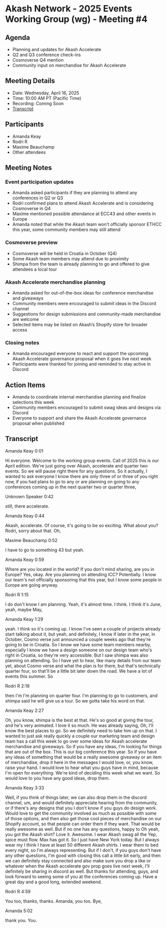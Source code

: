# Akash Network - 2025 Events Working Group (wg) - Meeting #4


## Agenda
- Planning and updates for Akash Accelerate
- Q2 and Q3 conference check-ins
- Cosmoverse Q4 mention
- Community input on merchandise for Akash Accelerate

## Meeting Details

- Date: Wednesday, April 16, 2025
- Time: 10:00 AM PT (Pacific Time)
- Recording: Coming Soon
- [Transcript](#transcript)

## Participants
- Amanda Keay  
- Rodri R  
- Maxime Beauchamp  
- Other attendees 

## Meeting Notes

### Event participation updates
- Amanda asked participants if they are planning to attend any conferences in Q2 or Q3
- Rodri confirmed plans to attend Akash Accelerate and is considering Cosmoverse in Q4
- Maxime mentioned possible attendance at ECC43 and other events in Europe
- Amanda noted that while the Akash team won’t officially sponsor ETHCC this year, some community members may still attend

### Cosmoverse preview
- Cosmoverse will be held in Croatia in October (Q4)
- Some Akash team members may attend due to proximity
- Shimpa from the team is already planning to go and offered to give attendees a local tour

### Akash Accelerate merchandise planning
- Amanda asked for out-of-the-box ideas for conference merchandise and giveaways
- Community members were encouraged to submit ideas in the Discord channel
- Suggestions for design submissions and community-made merchandise are welcome
- Selected items may be listed on Akash’s Shopify store for broader access

### Closing notes
- Amanda encouraged everyone to react and support the upcoming Akash Accelerate governance proposal when it goes live next week
- Participants were thanked for joining and reminded to stay active in Discord

## Action Items
- Amanda to coordinate internal merchandise planning and finalize selections this week
- Community members encouraged to submit swag ideas and designs via Discord
- Everyone to support and share the Akash Accelerate governance proposal when published


## Transcript

Amanda Keay  0:01  

Hi everyone. Welcome to the working group events. Call of 2025 this is our April edition. We're just going over Akash, accelerate and quarter two events. So we will pause right there for any questions. So it actually, I wanted to ask everyone I know there are only three of or three of you right now, if you had plans to go to any or are planning on going to any conferences coming up in the next quarter two or quarter three,

Unknown Speaker  0:42  

still, there accelerate.

Amanda Keay  0:44  

Akash, accelerate. Of course, it's going to be so exciting. What about you? Rodri, sorry about that. Oh,

Maxime Beauchamp  0:52  

I have to go to something 43 but yeah.

Amanda Keay  0:59  

Where are you located in the world? If you don't mind sharing, are you in Europe? Yes, okay. Are you planning on attending ICC? Potentially. I know our team's not officially sponsoring that this year, but I know some people in Europe are going anyway.

Rodri R  1:15  

I do don't know I am planning. Yeah, it's almost time. I think. I think it's June, yeah, maybe May,

Amanda Keay  1:29  

yeah. I think so it's coming up. I know I've seen a couple of projects already start talking about it, but yeah, and definitely, I know if later in the year, in October, Cosmo verse just announced a couple weeks ago that they're going to be in Croatia. So I know we have some team members nearby, especially I know we have a design someone on our design team who's right in Croatia, so they're very accessible. But I saw shimpa was also planning on attending. So I have yet to hear, like many details from our team yet, about Cosmo verse and what the plan is for there, but that's technically quarter four, so that'll be a little bit later down the road. We have a lot of events this summer. So

Rodri R  2:18  

then I'm I'm planning on quarter four. I'm planning to go to customers, and shimpa said he will give us a tour. So we gotta take his word on that.

Amanda Keay  2:27  

Oh, you know, shimpa is the best at that. He's so good at giving the tour, and he's very animated. I love it so much. He was already saying, Oh, I'll know the best places to go. So we definitely need to take him up on that. I wanted to just ask really quickly a couple our marketing team and design team has a call this week to go over some ideas for Akash accelerate merchandise and giveaways. So if you have any ideas, I'm looking for things that are out of the box. This is our big conference this year. So if you have any ideas of something that would be a really awesome giveaway or an item of merchandise, drop it here in the messages I would love, or, you know, raise your hand. I would love to hear what you guys have in mind, because I'm open for everything. We're kind of deciding this week what we want. So would love to you have any good ideas, drop them.

Amanda Keay  3:33  

Well, if you think of things later, we can also drop them in the discord channel, um, and would definitely appreciate hearing from the community, or if there's any designs that you I don't know if you guys do design work. Would love to get the community involved as much as possible with some of those options, and then also get those cool pieces of merchandise on our Shopify account, so that people can order them if they want. That would be really awesome as well. But if no one has any questions, happy to Oh yeah, you got the Akash shirt? Love it. Awesome. I wear Akash swag all the Yep, spice must flow. Max has got it. So I just have New York today. But I always wear my I think I have at least 50 different Akash shirts. I wear them to bed every night, so I'm always representing. But if I don't, if you guys don't have any other questions, I'm good with closing this call a little bit early, and then we can definitely stay connected and also make sure you drop a like or whatever when the Akash accelerate gov prop goes live next week, I'll definitely be sharing in discord as well. But thanks for attending, guys, and look forward to seeing some of you at the conferences coming up. Have a great day and a good long, extended weekend.

Rodri R  4:59  

You too, thanks, thanks. Amanda, you too. Bye,

Amanda 5:02  

thank you. You.

